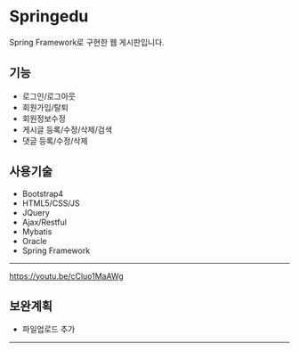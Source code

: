 Springedu
==================
Spring Framework로 구현한 웹 게시판입니다.

 기능
------------------
* 로그인/로그아웃
* 회원가입/탈퇴
* 회원정보수정
* 게시글 등록/수정/삭제/검색
* 댓글 등록/수정/삭제

 사용기술
------------------
* Bootstrap4
* HTML5/CSS/JS
* JQuery
* Ajax/Restful
* Mybatis
* Oracle
* Spring Framework
 
 
------------------
https://youtu.be/cCluo1MaAWg

 보완계획
------------------
* 파일업로드 추가

<hr/>
